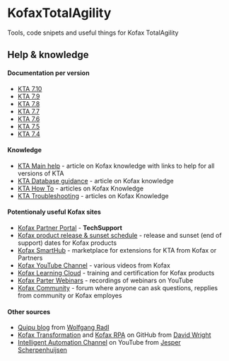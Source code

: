 # KofaxTotalAgility
Tools, code snipets and useful things for Kofax TotalAgility

## Help & knowledge
#### Documentation per version
- [KTA 7.10](https://docshield.kofax.com/Portal/Products/en_US/KTA/7.10.0-vmhad0mru4/KTA.htm)
- [KTA 7.9](https://docshield.kofax.com/Portal/Products/en_US/KTA/7.9.0-ud9cfx6hos/KTA.htm)
- [KTA 7.8](https://docshield.kofax.com/Portal/Products/en_US/KTA/7.8.0-dpm5ap0jk8/KTA.htm)
- [KTA 7.7](https://docshield.kofax.com/Portal/Products/en_US/KTA/7.7.0-o3xtk9orwd/KTA.htm)
- [KTA 7.6](https://docshield.kofax.com/Portal/Products/en_US/KTA/7.6.0-d4fslp3xyr/KTA.htm)
- [KTA 7.5](https://docshield.kofax.com/Portal/Products/en_US/KTA/750-4kcae04o43/KTA.htm)
- [KTA 7.4](https://docshield.kofax.com/Portal/Products/en_US/740-uc0n6j0c5s/KTA.htm)

#### Knowledge
- [KTA Main help](https://knowledge.kofax.com/Smart_Process_Applications_-_TotalAgility/Product_Documentation-User_Guides/TotalAgility_Product_Documentation) - article on Kofax knowledge with links to help for all versions of KTA
- [KTA Database guidance](https://files.mtstatic.com/site_12304/3662/0?Expires=1655295779&Signature=geSHOeRHnA1vg~lmf59cWw4URohA18q0YiAdsy2vEZ~ARevgr8z1B57qKqkxdkQQazx6ts8GhNCNtA2FiUKIJl8I9X5neur4It6iHB50qJocQviJtNTQ7kzIM6MW7jnWYYo5sfrzHX18Gh9LRJU07dnM-F3Ixwvzprsb697UKPU_&Key-Pair-Id=APKAJ5Y6AV4GI7A555NA) - article on Kofax knowledge
- [KTA How To](https://knowledge.kofax.com/Smart_Process_Applications_-_TotalAgility/How_To) - articles on Kofax Knowledge
- [KTA Troubleshooting](https://knowledge.kofax.com/Smart_Process_Applications_-_TotalAgility/Troubleshooting) - articles on Kofax Knowledge

#### Potentionaly useful Kofax sites
- [Kofax Partner Portal](https://partner.kofax.com/s/login/) - **TechSupport**
- [Kofax product release & sunset schedule](https://knowledge.kofax.com/@api/deki/files/6773/Kofax_Product_Release_and_Sunset_Schedules.pdf) - release and sunset (end of support) dates for Kofax products
- [Kofax SmartHub](https://smarthub.kofax.com/browse/product/kofax-totalAgility) - marketplace for extensions for KTA from Kofax or Partners
- [Kofax YouTube Channel](https://www.youtube.com/c/KofaxInc/videos) - various videos from Kofax
- [Kofax Learning Cloud](https://learn.kofax.com/) - training and certification for Kofax products
- [Kofax Parter Webinars](https://www.youtube.com/playlist?list=PLJCKE52r59t2bXBGULXTvmvPvulXjo7cq) - recordings of webinars on YouTube
- [Kofax Community](https://community.kofax.com/) - forum where anyone can ask questions, repplies from community or Kofax employes

#### Other sources
- [Quipu blog](https://www.theorycrafter.org/quipu/) from [Wolfgang Radl](https://www.linkedin.com/in/wolfgang-radl/)
- [Kofax Transformation](https://github.com/KofaxTransformation) and [Kofax RPA](https://github.com/KofaxRPA) on GitHub from [David Wright](https://www.linkedin.com/in/david-wright-ba46a45/)
- [Intelligent Automation Channel](https://www.youtube.com/c/jscherpe) on YouTube from [Jesper Scherpenhuijsen](https://www.linkedin.com/in/jscherpe/)
  
